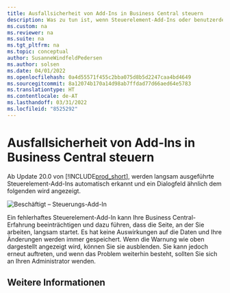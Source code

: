 ```yaml
---
title: Ausfallsicherheit von Add-Ins in Business Central steuern
description: Was zu tun ist, wenn Steuerelement-Add-Ins oder benutzerdefinierte Steuerelemente zu eingeschränkter Funktionalität in Business Central führen.
ms.custom: na
ms.reviewer: na
ms.suite: na
ms.tgt_pltfrm: na
ms.topic: conceptual
author: SusanneWindfeldPedersen
ms.author: solsen
ms.date: 04/01/2022
ms.openlocfilehash: 0a4d55571f455c2bba075d8b5d2247caa4bd4649
ms.sourcegitcommit: 8a12074b170a14d98ab7ffdad77d66aed64e5783
ms.translationtype: HT
ms.contentlocale: de-AT
ms.lasthandoff: 03/31/2022
ms.locfileid: "8525292"
---
```

# <a name="control-add-in-resiliency-in-business-central"></a>Ausfallsicherheit von Add-Ins in Business Central steuern

Ab Update 20.0 von [!INCLUDE[prod_short](includes/prod_short.md)], werden langsam ausgeführte Steuerelement-Add-Ins automatisch erkannt und ein Dialogfeld ähnlich dem folgenden wird angezeigt.

![Beschäftigt – Steuerungs-Add-In](media/controladdin-resiliency.png "Beschäftigt – Steuerungs-Add-In")

Ein fehlerhaftes Steuerelement-Add-In kann Ihre Business Central-Erfahrung beeinträchtigen und dazu führen, dass die Seite, an der Sie arbeiten, langsam startet. Es hat keine Auswirkungen auf die Daten und Ihre Änderungen werden immer gespeichert. Wenn die Warnung wie oben dargestellt angezeigt wird, können Sie sie ausblenden. Sie kann jedoch erneut auftreten, und wenn das Problem weiterhin besteht, sollten Sie sich an Ihren Administrator wenden.

## <a name="see-also"></a>Weitere Informationen

<!-- []() link to new topic in dev docs -->
